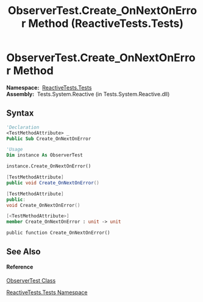 ﻿---
title: ObserverTest.Create_OnNextOnError Method  (ReactiveTests.Tests)
TOCTitle: Create_OnNextOnError Method
ms:assetid: M:ReactiveTests.Tests.ObserverTest.Create_OnNextOnError
ms:mtpsurl: https://msdn.microsoft.com/en-us/library/reactivetests.tests.observertest.create_onnextonerror(v=VS.103)
ms:contentKeyID: 36618995
ms.date: 06/28/2011
mtps_version: v=VS.103
f1_keywords:
- ReactiveTests.Tests.ObserverTest.Create_OnNextOnError
dev_langs:
- CSharp
- JScript
- VB
- FSharp
- c++
---

# ObserverTest.Create\_OnNextOnError Method

**Namespace:**  [ReactiveTests.Tests](hh289046\(v=vs.103\).md)  
**Assembly:**  Tests.System.Reactive (in Tests.System.Reactive.dll)

## Syntax

``` vb
'Declaration
<TestMethodAttribute> _
Public Sub Create_OnNextOnError
```

``` vb
'Usage
Dim instance As ObserverTest

instance.Create_OnNextOnError()
```

``` csharp
[TestMethodAttribute]
public void Create_OnNextOnError()
```

``` c++
[TestMethodAttribute]
public:
void Create_OnNextOnError()
```

``` fsharp
[<TestMethodAttribute>]
member Create_OnNextOnError : unit -> unit 
```

``` jscript
public function Create_OnNextOnError()
```

## See Also

#### Reference

[ObserverTest Class](hh289097\(v=vs.103\).md)

[ReactiveTests.Tests Namespace](hh289046\(v=vs.103\).md)

